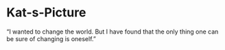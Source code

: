 # Kat-s-Picture
“I wanted to change the world. But I have found that the only thing one can be sure of changing is oneself.”
